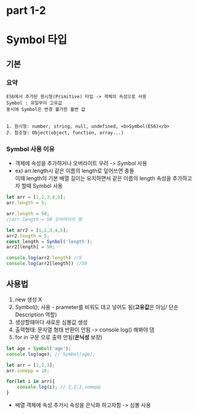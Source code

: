# part 1-2

# Symbol 타입
## 기본
### 요약
```
ES6에서 추가된 원시형(Primitive) 타입 -> 객체의 속성으로 사용
Symbol : 유일무이 고유값
동시에 Symbol은 변경 불가한 불변 값


1. 원시형: number, string, null, undefined, <b>Symbol(ES6)</b>
2. 참조형: Object(object, function, array...)
```

### Symbol 사용 이유
- 객체에 속성을 추가하거나 오버라이트 우려 -> Symbol 사용
- ex) arr.length시 같은 이름의 length로 덮어쓰면 충돌<br> 
이때 length의 기본 배열 길이는 유지하면서 같은 이름의 length 속성을 추가하고자 할때 Symbol 사용

```js
let arr = [1,2,3,4,5];
arr.length = 5;

arr.length = 50;
//arr.length = 50 오버라이트 됨

let arr2 = [1,2,3,4,5];
arr2.length = 5;
const length = Synbol('length');
arr2[length] = 50;

console.log(arr2.length) //5
console.log(arr2[length]) //50
```

## 사용법
1. new 생성 X
2. Symbol(); 사용 - prameter를 비워도 대고 넣어도 됨(<b>고유값</b>은 아님/ 단순 Description 역할)
3. 생성할때마다 새로운 심볼값 생성
4. 출력형태: 문자열 형태 반환이 안됨 -> console.log() 해봐야 댐
5. for in 구문 으로 출력 안됨(<b>은닉성</b> 보장)

```js
let age = Symbol('age');
console.log(age); // Symbol(age);

let arr = [1,2,3];
arr.somepp = 10;

for(let i in arr){
    console.log(i); // 1,2,3,somepp
}
```

- 배열 객체에 속성 추가시 속성을 은닉화 하고자함 -> 심볼 사용